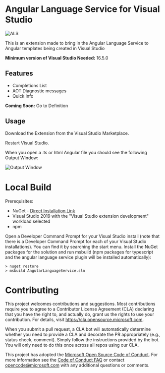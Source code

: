 # Angular Language Service for Visual Studio

![ALS](https://media.giphy.com/media/Xxob53hbQT0MPaeDqF/giphy.gif)

This is an extension made to bring in the Angular Language Service to Angular templates being created in Visual Studio

**Minimum version of Visual Studio Needed:** 16.5.0


## Features

- Completions List
- AOT Diagnostic messages
- Quick Info

**Coming Soon:** Go to Definition

## Usage

Download the Extension from the Visual Studio Marketplace.

Restart Visual Studio.

When you open a .ts or html Angular file you should see the following Output Window:

![Output Window](https://uzpxja.sn.files.1drv.com/y4m3m3SBmJRyfKCfXs_KhtEHNFw7eXHwFBMbqVDfTmL6ZbHREv_brszarakz90TN7ilTgh4wmV-rxW_5uZ9fkwOdo1ISMm-oEzENEnx-SSMhE6ehQZnDqDvB8hVkjZfLCBH6dx4HqPaEqLVj1GJCsmdFY2YCbWKv80ON5qKYTB9D3GDmdqXFddN3sKlcC1F5oF-lbE5pnDWWA-Lqe0oD7ZZ7w?width=660&height=211&cropmode=none)

# Local Build

Prerequisites:
- NuGet - [Direct Installation Link](https://dist.nuget.org/win-x86-commandline/latest/nuget.exe)
- Visual Studio 2019 with the "Visual Studio extension development" workload selected
- npm

Open a Developer Command Prompt for your Visual Studio install (note that there is a Developer Command Prompt for each of your Visual Studio installations). You can find it by searching the start menu. Install the NuGet packages for the solution and run msbuild (npm packages for typescript and the angular language service plugin will be installed automatically):

```
> nuget restore
> msbuild AngularLanguageService.sln
```

# Contributing

This project welcomes contributions and suggestions.  Most contributions require you to agree to a
Contributor License Agreement (CLA) declaring that you have the right to, and actually do, grant us
the rights to use your contribution. For details, visit https://cla.opensource.microsoft.com.

When you submit a pull request, a CLA bot will automatically determine whether you need to provide
a CLA and decorate the PR appropriately (e.g., status check, comment). Simply follow the instructions
provided by the bot. You will only need to do this once across all repos using our CLA.

This project has adopted the [Microsoft Open Source Code of Conduct](https://opensource.microsoft.com/codeofconduct/).
For more information see the [Code of Conduct FAQ](https://opensource.microsoft.com/codeofconduct/faq/) or
contact [opencode@microsoft.com](mailto:opencode@microsoft.com) with any additional questions or comments.

